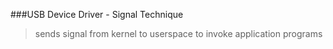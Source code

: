 ###USB Device Driver - Signal Technique
>sends signal from kernel to userspace to invoke application programs
